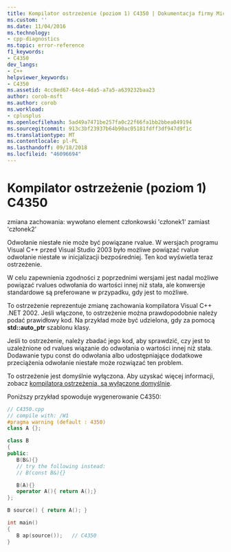 ```yaml
---
title: Kompilator ostrzeżenie (poziom 1) C4350 | Dokumentacja firmy Microsoft
ms.custom: ''
ms.date: 11/04/2016
ms.technology:
- cpp-diagnostics
ms.topic: error-reference
f1_keywords:
- C4350
dev_langs:
- C++
helpviewer_keywords:
- C4350
ms.assetid: 4cc8ed67-64c4-4da5-a7a5-a639232baa23
author: corob-msft
ms.author: corob
ms.workload:
- cplusplus
ms.openlocfilehash: 5ad49a7471be257fa0c22f66fa1bb2bbea049194
ms.sourcegitcommit: 913c3bf23937b64b90ac05181fdff3df947d9f1c
ms.translationtype: MT
ms.contentlocale: pl-PL
ms.lasthandoff: 09/18/2018
ms.locfileid: "46096694"
---
```

# <a name="compiler-warning-level-1-c4350"></a>Kompilator ostrzeżenie (poziom 1) C4350

zmiana zachowania: wywołano element członkowski 'członek1' zamiast 'członek2'

Odwołanie niestałe nie może być powiązane rvalue. W wersjach programu Visual C++ przed Visual Studio 2003 było możliwe powiązać rvalue odwołanie niestałe w inicjalizacji bezpośredniej. Ten kod wyświetla teraz ostrzeżenie.

W celu zapewnienia zgodności z poprzednimi wersjami jest nadal możliwe powiązać rvalues odwołania do wartości innej niż stała, ale konwersje standardowe są preferowane w przypadku, gdy jest to możliwe.

To ostrzeżenie reprezentuje zmianę zachowania kompilatora Visual C++ .NET 2002. Jeśli włączone, to ostrzeżenie można prawdopodobnie należy podać prawidłowy kod. Na przykład może być udzielona, gdy za pomocą **std::auto_ptr** szablonu klasy.

Jeśli to ostrzeżenie, należy zbadać jego kod, aby sprawdzić, czy jest to uzależnione od rvalues wiązanie do odwołania o wartości innej niż stała. Dodawanie typu const do odwołania albo udostępniające dodatkowe przeciążenia odwołanie niestałe może rozwiązać ten problem.

To ostrzeżenie jest domyślnie wyłączona. Aby uzyskać więcej informacji, zobacz [kompilatora ostrzeżenia, są wyłączone domyślnie](../../preprocessor/compiler-warnings-that-are-off-by-default.md).

Poniższy przykład spowoduje wygenerowanie C4350:

```cpp
// C4350.cpp
// compile with: /W1
#pragma warning (default : 4350)
class A {};

class B
{
public:
   B(B&){}
   // try the following instead:
   // B(const B&){}

   B(A){}
   operator A(){ return A();}
};

B source() { return A(); }

int main()
{
   B ap(source());   // C4350
}
```